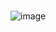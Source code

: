 
# 
![image](https://github.com/Davi-OS/CSharp/assets/112199758/61342f39-73a2-4394-9a83-dbba4f6e0388)
